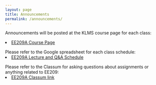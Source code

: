 ```yaml
---
layout: page
title: Announcements
permalink: /announcements/
---
```


Announcements will be posted at the KLMS course page for each class:
<li class="toclevel-1"> <a href="http://klms.kaist.ac.kr/course/view.php?id=118849">EE209A Course Page</a><br>
<!-- <li class="toclevel-1"> <a href="">KLMS EE209B Course Page</a> -->

<p></p>
Please refer to the Google spreadsheet for each class schedule:

<li class="toclevel-1"> <a href="">EE209A Lecture and Q&A Schedule</a><br>
<!-- <li class="toclevel-1"> <a href="">KLMS EE209B Lecture and Q&A Schedule</a> -->

<p></p>
Please refer to the Classum for asking questions about assignments or anything related to EE209:

<li class="toclevel-1"> <a href="http://www.classum.com/exgmmy">EE209A Classum link</a><br>
<!-- <li class="toclevel-1"> <a href="">EE209B Classum link</a><br> -->